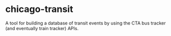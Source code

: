 chicago-transit
===============

A tool for building a database of transit events by using the CTA bus tracker (and eventually train tracker) APIs.
